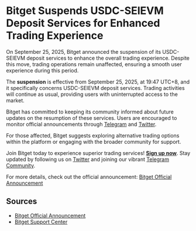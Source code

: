 # Bitget Suspends USDC-SEIEVM Deposit Services for Enhanced Trading Experience

On September 25, 2025, Bitget announced the suspension of its USDC-SEIEVM deposit services to enhance the overall trading experience. Despite this move, trading operations remain unaffected, ensuring a smooth user experience during this period.

The **suspension** is effective from September 25, 2025, at 19:47 UTC+8, and it specifically concerns USDC-SEIEVM deposit services. Trading activities will continue as usual, providing users with uninterrupted access to the market.

Bitget has committed to keeping its community informed about future updates on the resumption of these services. Users are encouraged to monitor official announcements through [Telegram](https://t.me/BitgetENOfficial) and [Twitter](https://twitter.com/bitgetglobal).

For those affected, Bitget suggests exploring alternative trading options within the platform or engaging with the broader community for support.

Join Bitget today to experience superior trading services! **[Sign up now](https://www.bitget.com/en/register)**. Stay updated by following us on [Twitter](https://twitter.com/bitgetglobal) and joining our vibrant [Telegram Community](https://t.me/BitgetENOfficial).

For more details, check out the official announcement: [Bitget Official Announcement](https://www.bitget.com/support/articles/12560603838588)

## Sources
- [Bitget Official Announcement](https://www.bitget.com/support/articles/12560603838588)
- [Bitget Support Center](https://www.bitget.com/support/announcement-center)